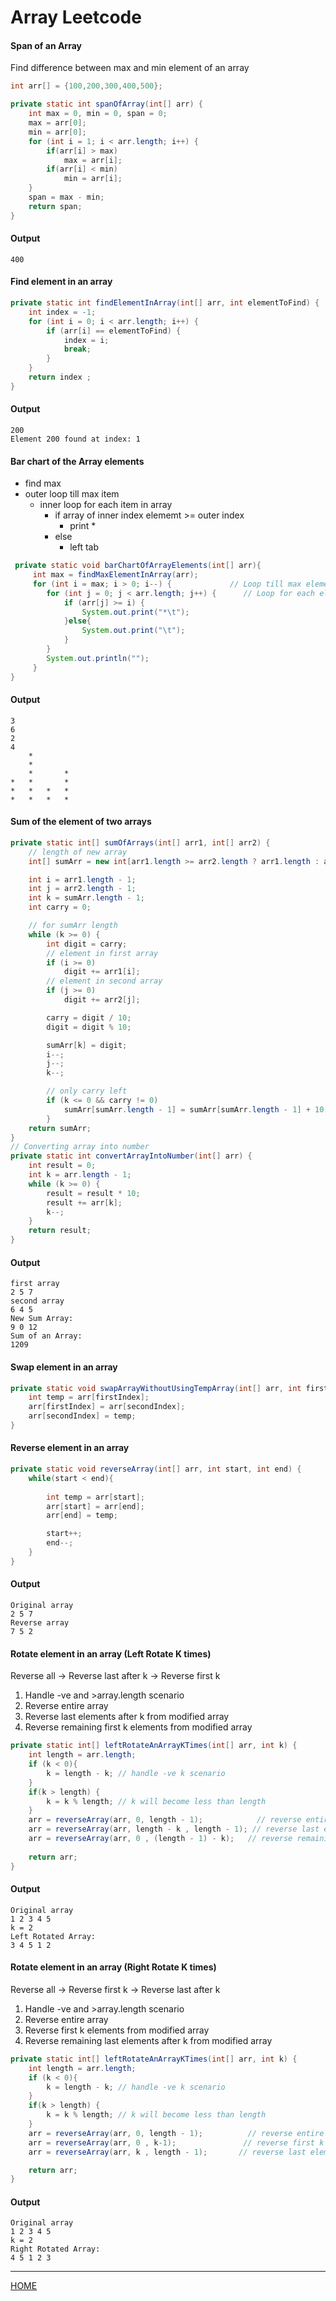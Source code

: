 # Array Leetcode

#### Span of an Array
Find difference between max and min element of an array
```java
int arr[] = {100,200,300,400,500}; 
```
```java
private static int spanOfArray(int[] arr) {
    int max = 0, min = 0, span = 0;
    max = arr[0];
    min = arr[0];
    for (int i = 1; i < arr.length; i++) {
        if(arr[i] > max)
            max = arr[i];
        if(arr[i] < min)
            min = arr[i];
    }
    span = max - min;
    return span;
}
```
#### Output
    400

#### Find element in an array
```java
private static int findElementInArray(int[] arr, int elementToFind) {
    int index = -1;
    for (int i = 0; i < arr.length; i++) {
        if (arr[i] == elementToFind) {
            index = i;
            break;
        }
    }
    return index ;
}
```
#### Output
    200
    Element 200 found at index: 1

#### Bar chart of the Array elements
* find max
* outer loop till max item
  * inner loop for each item in array
    * if array of inner index elememt >= outer index
      * print *
    * else
      * left tab
      
```java
 private static void barChartOfArrayElements(int[] arr){
     int max = findMaxElementInArray(arr);
     for (int i = max; i > 0; i--) {             // Loop till max element
        for (int j = 0; j < arr.length; j++) {      // Loop for each element in array
            if (arr[j] >= i) {
                System.out.print("*\t");
            }else{
                System.out.print("\t");
            }
        }
        System.out.println("");
     }
}
```
#### Output
    3
    6
    2
    4
        *
        *
        *       *    
    *   *	    *	
    *   *	*   *	
    *   *	*   *

#### Sum of the element of two arrays
```java
private static int[] sumOfArrays(int[] arr1, int[] arr2) {
    // length of new array
    int[] sumArr = new int[arr1.length >= arr2.length ? arr1.length : arr2.length];

    int i = arr1.length - 1;
    int j = arr2.length - 1;
    int k = sumArr.length - 1;
    int carry = 0;

    // for sumArr length
    while (k >= 0) {
        int digit = carry;
        // element in first array
        if (i >= 0)
            digit += arr1[i];
        // element in second array
        if (j >= 0)
            digit += arr2[j];

        carry = digit / 10;
        digit = digit % 10;

        sumArr[k] = digit;
        i--;
        j--;
        k--;

        // only carry left 
        if (k <= 0 && carry != 0)
            sumArr[sumArr.length - 1] = sumArr[sumArr.length - 1] + 10;
        }
    return sumArr;
}
// Converting array into number
private static int convertArrayIntoNumber(int[] arr) {
    int result = 0;
    int k = arr.length - 1;
    while (k >= 0) {
        result = result * 10;
        result += arr[k];
        k--;
    }
    return result;
}
```
#### Output
    first array
    2 5 7
    second array
    6 4 5
    New Sum Array:
    9 0 12
    Sum of an Array:
    1209

#### Swap element in an array
```java
private static void swapArrayWithoutUsingTempArray(int[] arr, int firstIndex, int secondIndex) {
    int temp = arr[firstIndex];
    arr[firstIndex] = arr[secondIndex];
    arr[secondIndex] = temp;
}
```

#### Reverse element in an array
```java
private static void reverseArray(int[] arr, int start, int end) {
    while(start < end){
        
        int temp = arr[start];
        arr[start] = arr[end];
        arr[end] = temp;

        start++;
        end--;
    }
}
```
#### Output
    Original array
    2 5 7
    Reverse array
    7 5 2

#### Rotate element in an array (Left Rotate K times)

Reverse all -> Reverse last after k -> Reverse first k

1. Handle -ve and >array.length scenario
2. Reverse entire array
3. Reverse last elements after k from modified array 
4. Reverse remaining first k elements from modified array

```java
private static int[] leftRotateAnArrayKTimes(int[] arr, int k) {
    int length = arr.length;
    if (k < 0){
        k = length - k; // handle -ve k scenario
    }
    if(k > length) {
        k = k % length; // k will become less than length
    }
    arr = reverseArray(arr, 0, length - 1);            // reverse entire array
    arr = reverseArray(arr, length - k , length - 1); // reverse last elements after k from modified array
    arr = reverseArray(arr, 0 , (length - 1) - k);   // reverse remaining k elements from modified array
        
    return arr;
}
```
#### Output
    Original array
    1 2 3 4 5
    k = 2
    Left Rotated Array:
    3 4 5 1 2

#### Rotate element in an array (Right Rotate K times)

Reverse all -> Reverse first k -> Reverse last after k

1. Handle -ve and >array.length scenario 
2. Reverse entire array
3. Reverse first k elements from modified array
4. Reverse remaining last elements after k from modified array

```java
private static int[] leftRotateAnArrayKTimes(int[] arr, int k) {
    int length = arr.length;
    if (k < 0){
        k = length - k; // handle -ve k scenario
    }
    if(k > length) {
        k = k % length; // k will become less than length
    }
    arr = reverseArray(arr, 0, length - 1);          // reverse entire array
    arr = reverseArray(arr, 0 , k-1);               // reverse first k elements from modified array
    arr = reverseArray(arr, k , length - 1);       // reverse last elements after k from modified array

    return arr;
}
```
#### Output
    Original array
    1 2 3 4 5
    k = 2
    Right Rotated Array:
    4 5 1 2 3

---
[HOME](C:\StudyMaterial\Java\Codebase\DataStructure\README.md)<br>